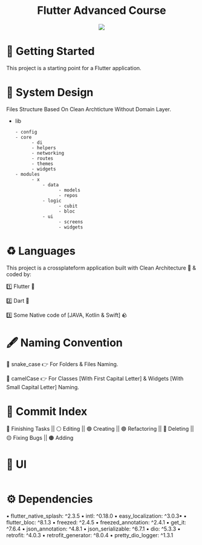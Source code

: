 <h1 align="center">Flutter Advanced Course</h1>
<p align="center">
  <img src="https://github.com/Shalaby-VBS/flutter_advanced_course/assets/149938388/abeb2549-9493-4684-b4ef-86b20cd664f3"/>
</p>

# 🚀 Getting Started

This project is a starting point for a Flutter application.

# 📐 System Design

Files Structure Based On Clean Archticture Without Domain Layer.
 
- lib
  
      - config
      - core
            - di
            - helpers
            - networking
            - routes
            - themes
            - widgets
      - modules
            - x
                - data
                      - models
                      - repos
                - logic
                      - cubit
                      - bloc
                - ui
                      - screens
                      - widgets

# ♻️ Languages 

This project is a crossplateform application built with Clean Architecture 🧤 & coded by:

1️⃣ Flutter 🪽

2️⃣ Dart 🎯

3️⃣ Some Native code of [JAVA, Kotlin & Swift] 🪨


# 🖋️ Naming Convention 

🐍 snake_case 👉 For Folders & Files Naming.

🐪 camelCase 👉 For Classes [With First Capital Letter] & Widgets [With Small Capital Letter] Naming.

# 🚦 Commit Index 

🔵 Finishing Tasks || ⚪ Editing || 🟢 Creating || 🟣 Refactoring || 🔴 Deleting || 🟡 Fixing Bugs || 🟠 Adding

# 📱 UI
<p align="center">
  <img src=""/>
</p>

# ⚙️ Dependencies

▪️ flutter_native_splash: ^2.3.5
▪️ intl: ^0.18.0
▪️ easy_localization: ^3.0.3▪
▪️ flutter_bloc: ^8.1.3
▪️ freezed: ^2.4.5
▪️ freezed_annotation: ^2.4.1
▪️ get_it: ^7.6.4
▪️ json_annotation: ^4.8.1
▪️ json_serializable: ^6.7.1
▪️ dio: ^5.3.3
▪️ retrofit: ^4.0.3
▪️ retrofit_generator: ^8.0.4
▪️ pretty_dio_logger: ^1.3.1
